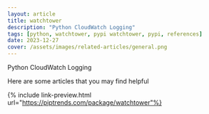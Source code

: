 ```yaml
---
layout: article
title: watchtower
description: "Python CloudWatch Logging"
tags: [python, watchtower, pypi watchtower, pypi, references]
date: 2023-12-27
cover: /assets/images/related-articles/general.png
---
```


Python CloudWatch Logging

Here are some articles that you may find helpful

{% include link-preview.html url="https://piptrends.com/package/watchtower"%}